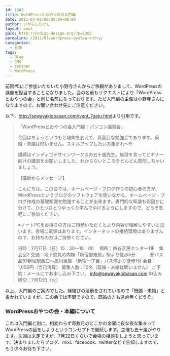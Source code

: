 ```yaml
---
id: 1303
title: WordPressとおやつの会入門編
date: 2011-07-01T00:02:06+00:00
author: いがらしたけし
layout: post
guid: http://indigo-design.org/?p=1303
permalink: /2011/07/wordpress-oyatsu-entry/
categories:
  - 仕事
tags:
  - Blog
  - CMS
  - seminar
  - WordPress
---
```

前回#5にご参加いただいた小野寺さんからご依頼がありまして、WordPressの講座を担当することになりました。会の名前もリクエストにより「WordPressとおやつの会」と同じ名前になっております。ただ入門編の主催は小野寺さんになりますので、お問い合わせ先にご注意ください。

以下、<a href="http://sewayakiobasan.com/ivent_7gatu.html">http://sewayakiobasan.com/ivent_7gatu.html</a>より引用です。

<blockquote>
「WordPressとおやつの会入門編：パソコン講習会」

今回はちょっといつもと趣向を変えて、真面目な勉強会であります。既婚・未婚は問いません。スキルアップしたい方集まれ～!!!

講師はインディゴデザインワークスの五十嵐先生。無理を言ってビギナー向けの講習をお願いしました。わからないところをどんどん質問しちゃいましょう。

【講師からメッセージ】

こんにちは。この会では、ホームページ・ブログ作りの初心者の方が、WordPressというブログのソフトウェアを使いながら、ホームページ・ブログ作成の基礎知識を勉強することが出来ます。専門的な知識も何回かに分けて、ひとつひとつゆっくり学んでゆけるようにしますので、どうぞ気軽にご参加ください。

※ノートPCをお持ちの方はご持参いただくとより内容が理解しやすいと思います。会場に電源はあります。インターネットの接続環境はありませんので、お持ちの方はご持参ください。 
 
日時：7月17日（日）15：30～18：00　
場所：四谷区民センター11F　集会室2
交通：地下鉄丸の内線「新宿御苑前」駅より徒歩5分
　　　都バス品97新宿駅西口～品川車庫 「新宿一丁目」バス停より徒歩1分
会費：1,000円（当日清算）
募集人数：10名（既婚・未婚は問いません）
ご予約：メールにてお申し込み下さい。
info@sewayakiobasan.com
申込み締切：7月12日（火）</blockquote>

以上、入門編のご案内でした。縁結びの活動をされているので「既婚・未婚」と書かれていますが、この会では不問ですので、既婚の方も遠慮無くどうぞ。

<h3>WordPressおやつの会・本編について</h3>

これは入門編と別に、相変わらず奇数月のどこかの金曜に夜な夜な集まってWordPressの話をしようというコンセプトで継続します。主催も五十嵐がやります。次回は未定ですが、7月22日くらいで会場の相談をしようと思っています。決まりましたらブログ、mixi、facebook、twitterなどで告知しますので、もう少々お待ち下さい。